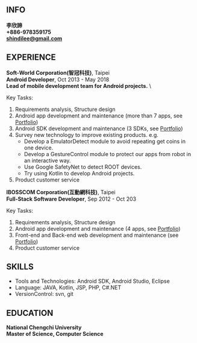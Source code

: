 ## INFO
**李欣諦**\
**+886-978359175**\
**shindilee@gmail.com**

## EXPERIENCE
**Soft-World Corporation(智冠科技)**, Taipei\
**Android Developer**, Oct 2013 - May 2018\
**Lead of mobile development team for Android projects.** \

Key Tasks:
   1. Requirements analysis, Structure design
   2. Android app development and maintenance (more than 7 apps, see [Portfolio](PORTFOLIO.md))
   3. Android SDK development and maintenance (3 SDKs, see [Portfolio](PORTFOLIO.md))
   4. Survey new technology to improve existing products. e.g.
       - Develop a EmulatorDetect module to avoid repeating get coins in one device.
       - Develop a GestureControl module to protect our apps from robot in an interactive way.
       - Use Google SafetyNet to detect ROOT devices.
       - Try using Kotlin to develop Android projects.
   5. Product customer service
   
**IBOSSCOM Corporation(互動網科技)**, Taipei\
**Full-Stack Software Developer**, Sep 2012 - Oct 203

Key Tasks:
1. Requirements analysis, Structure design
2. Android app development and maintenance (4 apps, see [Portfolio](PORTFOLIO.md))
3. Front-end and Back-end web development and maintenance (see [Portfolio](PORTFOLIO.md))
4. Product customer service

## SKILLS
* Tools and Technologies: Android SDK, Android Studio, Eclipse
* Language: JAVA, Kotlin, JSP, PHP, C#.NET
* VersionControl: svn, git

## EDUCATION
**National Chengchi University**\
**Master of Science, Computer Science**


